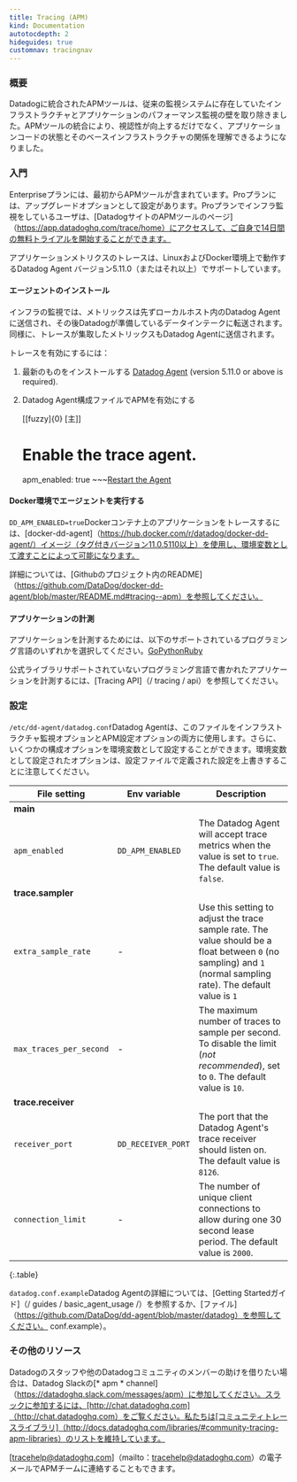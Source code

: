 ```yaml
---
title: Tracing (APM)
kind: Documentation
autotocdepth: 2
hideguides: true
customnav: tracingnav
---
```


<!-- ### Overview

Datadog's integrated APM tool eliminates the traditional separation between infrastructure and application performance monitoring. This not only provides greater visibility, but allows you to see the relationship between application code and the underlying infrastructure. -->

### 概要

Datadogに統合されたAPMツールは、従来の監視システムに存在していたインフラストラクチャとアプリケーションのパフォーマンス監視の壁を取り除きました。APMツールの統合により、視認性が向上するだけでなく、アプリケーションコードの状態とそのベースインフラストラクチャの関係を理解できるようになりました。


<!-- ### Getting started

The Datadog APM is included in our Enterprise plan or as an upgrade to our Pro plan. Pro plan members can visit the [APM page of the Datadog app](https://app.datadoghq.com/trace/home) to begin a free 14-day trial.

Currently, tracing is only supported by version 5.11.0 (or above) of the Datadog Agent running on Linux and Docker. -->

### 入門

Enterpriseプランには、最初からAPMツールが含まれています。Proプランには、アップグレードオプションとして設定があります。Proプランでインフラ監視をしているユーザは、[DatadogサイトのAPMツールのページ]（https://app.datadoghq.com/trace/home）にアクセスして、ご自身で14日間の無料トライアルを開始することができます。

アプリケーションメトリクスのトレースは、LinuxおよびDocker環境上で動作するDatadog Agent バージョン5.11.0（またはそれ以上）でサポートしています。


<!-- #### Installing the agent

With our infrastructure monitoring, metrics are sent to the Datadog Agent, which then forwards them to Datadog. Similarly, tracing metrics are also sent to the Datadog agent. To enable tracing:

1.  Install the latest [Datadog Agent](https://app.datadoghq.com/account/settings#agent) (version 5.11.0 or above is required).
1.  Enable the APM in the Datadog Agent configuration file

    ~~~
    [Main]
    # Enable the trace agent.
    apm_enabled: true
    ~~~

1.  [Restart the Agent](/guides/basic_agent_usage/) -->

#### エージェントのインストール

インフラの監視では、メトリックスは先ずローカルホスト内のDatadog Agentに送信され、その後Datadogが準備しているデータインテークに転送されます。同様に、トレースが集取したメトリックスもDatadog Agentに送信されます。

トレースを有効にするには：

1.  最新のものをインストールする [Datadog Agent](https://app.datadoghq.com/account/settings#agent) (version 5.11.0 or above is required).
1.  Datadog Agent構成ファイルでAPMを有効にする

    [[fuzzy]{0} [主]]
    # Enable the trace agent.
    apm_enabled: true ~~~[Restart the Agent](/guides/basic_agent_usage/)


<!-- #### Running the agent in Docker

To trace applications in Docker containers, you can use the [docker-dd-agent](https://hub.docker.com/r/datadog/docker-dd-agent/) image (tagged version 11.0.5110 or higher)and enable tracing by passing `DD_APM_ENABLED=true` as an environment variable.

For additional information, please reference [the project README on Github](https://github.com/DataDog/docker-dd-agent/blob/master/README.md#tracing--apm) -->

#### Docker環境でエージェントを実行する

`DD_APM_ENABLED=true`Dockerコンテナ上のアプリケーションをトレースするには、[docker-dd-agent]（https://hub.docker.com/r/datadog/docker-dd-agent/）イメージ（タグ付きバージョン11.0.5110以上）を使用し、環境変数として渡すことによって可能になります。

詳細については、[Githubのプロジェクト内のREADME]（https://github.com/DataDog/docker-dd-agent/blob/master/README.md#tracing--apm）を参照してください。


<!-- #### Instrument your application

To instrument your application, please select one of the following supported languages.

- [Go](/tracing/go)
- [Python](/tracing/python)
- [Ruby](/tracing/ruby)

To instrument an application written in a language that does not yet have official library support, please reference the [Tracing API](/tracing/api).
 -->

#### アプリケーションの計測

アプリケーションを計測するためには、以下のサポートされているプログラミング言語のいずれかを選択してください。[Go](/tracing/go)[Python](/tracing/python)[Ruby](/tracing/ruby)

公式ライブラリサポートされていないプログラミング言語で書かれたアプリケーションを計測するには、[Tracing API]（/ tracing / api）を参照してください。


<!-- ### Configuration

The Datadog Agent uses the `/etc/dd-agent/datadog.conf` file for both infrastructure monitoring and APM configuration options. Additionally, some configuration options may be set as environment variables. Note that options set as environment variables will override the settings defined in the configuration file. -->

### 設定

`/etc/dd-agent/datadog.conf`Datadog Agentは、このファイルをインフラストラクチャ監視オプションとAPM設定オプションの両方に使用します。さらに、いくつかの構成オプションを環境変数として設定することができます。環境変数として設定されたオプションは、設定ファイルで定義された設定を上書きすることに注意してください。


| File setting | Env variable | Description |
|---|---|---|
| **main** |
| `apm_enabled` | `DD_APM_ENABLED` | The Datadog Agent will accept trace metrics when the value is set to `true`. The default value is `false`. |
| **trace.sampler** |
| `extra_sample_rate` | - | Use this setting to adjust the trace sample rate. The value should be a float between `0` (no sampling) and `1` (normal sampling rate). The default value is `1` |
| `max_traces_per_second` | - | The maximum number of traces to sample per second. To disable the limit (*not recommended*), set to `0`. The default value is `10`.|
| **trace.receiver** |
| `receiver_port` | `DD_RECEIVER_PORT` | The port that the Datadog Agent's trace receiver should listen on. The default value is `8126`. |
| `connection_limit` | - | The number of unique client connections to allow during one 30 second lease period. The default value is `2000`. |
{:.table}

<!-- For more information about the Datadog Agent, see the [Getting Started guide](/guides/basic_agent_usage/) or refer to the [`datadog.conf.example` file](https://github.com/DataDog/dd-agent/blob/master/datadog.conf.example). -->

`datadog.conf.example`Datadog Agentの詳細については、[Getting Startedガイド]（/ guides / basic_agent_usage /）を参照するか、[ファイル]（https://github.com/DataDog/dd-agent/blob/master/datadog）を参照してください。 conf.example）。


<!-- ### Additional resources

For additional help from Datadog staff and other Datadog community members, join the [*apm* channel](https://datadoghq.slack.com/messages/apm) in our Datadog Slack. Visit [http://chat.datadoghq.com](http://chat.datadoghq.com) to join the Slack. We maintain a list of [community tracing libraries](http://docs.datadoghq.com/libraries/#community-tracing-apm-libraries).

You can also reach our APM team via email at [tracehelp@datadoghq.com](mailto:tracehelp@datadoghq.com). -->

### その他のリソース

Datadogのスタッフや他のDatadogコミュニティのメンバーの助けを借りたい場合は、Datadog Slackの[* apm * channel]（https://datadoghq.slack.com/messages/apm）に参加してください。スラックに参加するには、[http://chat.datadoghq.com]（http://chat.datadoghq.com）をご覧ください。私たちは[コミュニティトレースライブラリ]（http://docs.datadoghq.com/libraries/#community-tracing-apm-libraries）のリストを維持しています。

[tracehelp@datadoghq.com]（mailto：tracehelp@datadoghq.com）の電子メールでAPMチームに連絡することもできます。
